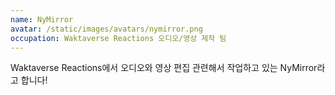 ```yaml
---
name: NyMirror
avatar: /static/images/avatars/nymirror.png
occupation: Waktaverse Reactions 오디오/영상 제작 팀
---
```


Waktaverse Reactions에서 오디오와 영상 편집 관련해서 작업하고 있는 NyMirror라고 합니다!
